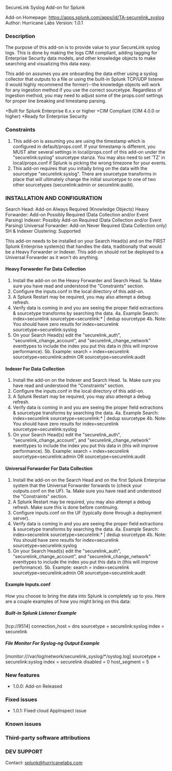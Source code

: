 SecureLink Syslog Add-on for Splunk

Add-on Homepage: https://apps.splunk.com/apps/id/TA-securelink_syslog
Author: Hurricane Labs
Version: 1.0.1

### Description ###
The purpose of this add-on is to provide value to your SecureLink syslog logs. This is done by making the logs CIM compliant, adding tagging for Enterprise Security data models, and other knowledge objects to make searching and visualizing this data easy.

This add-on assumes you are onboarding the data either using a syslog collector that outputs to a file or using the built-in Splunk TCP/UDP listener (I would highly recommend the former)--the knowledge objects will work for any ingestion method if you use the correct sourcetype. Regardless of ingestion method, you may need to adjust some of the props.conf settings for proper line breaking and timestamp parsing.

+Built for Splunk Enterprise 6.x.x or higher
+CIM Compliant (CIM 4.0.0 or higher)
+Ready for Enterprise Security

### Constraints ###
1. This add-on is assuming you are using the timestamp which is configured in default/props.conf. If your timestamp is different, you MUST alter several settings in local/props.conf of this add-on under the "securelink:syslog" sourcetype stanza. You may also need to set 'TZ' in local/props.conf if Splunk is picking the wrong timezone for your events.
2. This add-on requires that you initially bring on the data with the sourcetype "securelink:syslog". There are sourcetype transforms in place that will ultimately change the initial sourcetype to one of two other sourcetypes (securelink:admin or securelink:audit).

### INSTALLATION AND CONFIGURATION ###
Search Head: Add-on Always Required (Knowledge Objects)
Heavy Forwarder: Add-on Possibly Required (Data Collection and/or Event Parsing)
Indexer: Possibly Add-on Required (Data Collection and/or Event Parsing)
Universal Forwarder: Add-on Never Required (Data Collection only)
SH & Indexer Clustering: Supported

This add-on needs to be installed on your Search Head(s) and on the FIRST Splunk Enterprise system(s) that handles the data, traditionally that would be a Heavy Forwarder or Indexer. This add-on should not be deployed to a Universal Forwarder as it won't do anything.

#### Heavy Forwarder For Data Collection ####
1. Install the add-on on the Heavy Forwarder and Search Head.
  1a. Make sure you have read and understood the "Constraints" section.
2. Configure the inputs.conf in the local directory of this add-on.
3. A Splunk Restart may be required, you may also attempt a debug refresh.
4. Verify data is coming in and you are seeing the proper field extractions & sourcetype transforms by searching the data.
  4a. Example Search: index=securelink sourcetype=securelink:* | dedup sourcetype
  4b. Note: You should have zero results for index=securelink sourcetype=securelink:syslog
5. On your Search Head(s) edit the "securelink_auth", "securelink_change_account", and "securelink_change_network" eventtypes to include the index you put this data in (this will improve performance).
  5b. Example: search = index=securelink sourcetype=securelink:admin OR sourcetype=securelink:audit

#### Indexer For Data Collection ####
1. Install the add-on on the Indexer and Search Head.
  1a. Make sure you have read and understood the "Constraints" section.
2. Configure the inputs.conf in the local directory of this add-on.
3. A Splunk Restart may be required, you may also attempt a debug refresh.
4. Verify data is coming in and you are seeing the proper field extractions & sourcetype transforms by searching the data.
  4a. Example Search: index=securelink sourcetype=securelink:* | dedup sourcetype
  4b. Note: You should have zero results for index=securelink sourcetype=securelink:syslog
5. On your Search Head(s) edit the "securelink_auth", "securelink_change_account", and "securelink_change_network" eventtypes to include the index you put this data in (this will improve performance).
  5b. Example: search = index=securelink sourcetype=securelink:admin OR sourcetype=securelink:audit

#### Universal Forwarder For Data Collection ####
1. Install the add-on on the Search Head and on the first Splunk Enterprise system that the Universal Forwarder forwards to (check your outputs.conf on the UF).
  1a. Make sure you have read and understood the "Constraints" section.
2. A Splunk Restart may be required, you may also attempt a debug refresh. Make sure this is done before continuing.
3. Configure inputs.conf on the UF (typically done through a deployment server).
4. Verify data is coming in and you are seeing the proper field extractions & sourcetype transforms by searching the data.
  4a. Example Search: index=securelink sourcetype=securelink:* | dedup sourcetype
  4b. Note: You should have zero results for index=securelink sourcetype=securelink:syslog
5. On your Search Head(s) edit the "securelink_auth", "securelink_change_account", and "securelink_change_network" eventtypes to include the index you put this data in (this will improve performance).
  5b. Example: search = index=securelink sourcetype=securelink:admin OR sourcetype=securelink:audit


#### Example Inputs.conf ####
How you choose to bring the data into Splunk is completely up to you. Here are a couple examples of how you might bring on this data:

##### Built-in Splunk Listener Example #####
[tcp://9514]
connection_host = dns
sourcetype = securelink:syslog
index = securelink

##### File Monitor For Syslog-ng Output Example #####
[monitor:///var/log/network/securelink_syslog/*/syslog.log]
sourcetype = securelink:syslog
index = securelink
disabled = 0
host_segment = 5

### New features
+ 1.0.0: Add-on Released

### Fixed issues
+ 1.0.1: Fixed cloud AppInspect issue

### Known issues

### Third-party software attributions

### DEV SUPPORT
Contact: splunk@hurricanelabs.com
